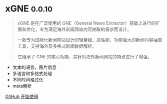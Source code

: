 
# xGNE <small>0.0.10</small>

> xGNE 是在广泛使用的 GNE（General News Extractor）基础上进行的扩展和优化，专为满足海外新闻网站内容抽取的需求而设计。
> 
> 一款专为国际化新闻网站设计的轻量级、高性能、功能强大的新闻内容抽取工具，支持海外及多格式新闻数据解析。

> 它继承了 GNE 的核心功能，并针对海外新闻网站的特点进行了增强。

- 文本的语言，图片信息
- 多语言和多格式处理
- 不同时间格式化
- meta解析

[GitHub](https://github.com/CN-AntAI/xgne)
[开始使用](#xgne-0010)
